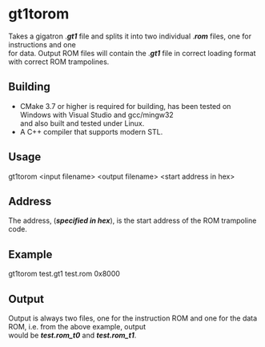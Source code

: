 # gt1torom
Takes a gigatron .**_gt1_** file and splits it into two individual .**_rom_** files, one for instructions and one</br>
for data. Output ROM files will contain the .**_gt1_** file in correct loading format with correct ROM trampolines.</br>

## Building
- CMake 3.7 or higher is required for building, has been tested on Windows with Visual Studio and gcc/mingw32<br/>
  and also built and tested under Linux.<br/>
- A C++ compiler that supports modern STL.<br/>

## Usage
gt1torom \<input filename\> \<output filename\> \<start address in hex\></br>

## Address
The address, (**_specified in hex_**), is the start address of the ROM trampoline code.<br/>

## Example
gt1torom test.gt1 test.rom 0x8000<br/>

## Output
Output is always two files, one for the instruction ROM and one for the data ROM, i.e. from the above example, output<br/>
would be **_test.rom\_t0_** and **_test.rom\_t1_**.<br/>
